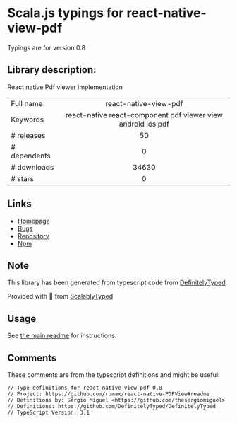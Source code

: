 
# Scala.js typings for react-native-view-pdf

Typings are for version 0.8

## Library description:
React native Pdf viewer implementation

|                    |                 |
| ------------------ | :-------------: |
| Full name          | react-native-view-pdf |
| Keywords           | react-native react-component pdf viewer view android ios pdf |
| # releases         | 50 |
| # dependents       | 0 |
| # downloads        | 34630 |
| # stars            | 0 |

## Links
- [Homepage](https://github.com/rumax/react-native-PDFView#readme)
- [Bugs](https://github.com/rumax/react-native-PDFView/issues)
- [Repository](https://github.com/rumax/react-native-PDFView)
- [Npm](https://www.npmjs.com/package/react-native-view-pdf)
    


## Note
This library has been generated from typescript code from [DefinitelyTyped](https://definitelytyped.org).

Provided with :purple_heart: from [ScalablyTyped](https://github.com/oyvindberg/ScalablyTyped)

## Usage
See [the main readme](../../readme.md) for instructions.

## Comments

These comments are from the typescript definitions and might be useful:
```
// Type definitions for react-native-view-pdf 0.8
// Project: https://github.com/rumax/react-native-PDFView#readme
// Definitions by: Sérgio Miguel <https://github.com/thesergiomiguel>
// Definitions: https://github.com/DefinitelyTyped/DefinitelyTyped
// TypeScript Version: 3.1

```

